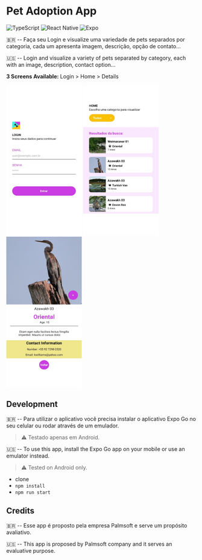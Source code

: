 # Pet Adoption App

![TypeScript](https://img.shields.io/badge/typescript-%23007ACC.svg?style=for-the-badge&logo=typescript&logoColor=white)
![React Native](https://img.shields.io/badge/react_native-%2320232a.svg?style=for-the-badge&logo=react&logoColor=%2361DAFB)
![Expo](https://img.shields.io/badge/expo-1C1E24?style=for-the-badge&logo=expo&logoColor=#D04A37)

🇧🇷 -- Faça seu Login e visualize uma variedade de pets separados por categoria, cada um apresenta imagem, descrição, opção de contato...

🇺🇸 -- Login and visualize a variety of pets separated by category, each with an image, description, contact option...

**3 Screens Available:** 
Login > Home > Details

<img src="assets/screenshots/LoginScreenApp.jpg" alt="Login Screen" style="width: 200px; height: 400px;"> <img src="assets/screenshots/HomeScreenApp.jpg" alt="Home Screen" style="width: 200px; height: 400px;"> <img src="assets/screenshots/DetailScreenApp.jpg" alt="Detail Screen" style="width: 200px; height: 400px;">
 
## Development

🇧🇷 -- Para utilizar o aplicativo você precisa instalar o aplicativo Expo Go no seu celular ou rodar através de um emulador. 
> :warning: Testado apenas em Android.

🇺🇸 -- To use this app, install the Expo Go app on your mobile or use an emulator instead.
> :warning: Tested on Android only.

- clone
- `npm install`
- `npm run start`

## Credits

🇧🇷 -- Esse app é proposto pela empresa Palmsoft e serve um propósito avaliativo.

🇺🇸 -- This app is proposed by Palmsoft company and it serves an evaluative purpose.


  
